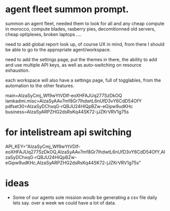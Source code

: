# agent fleet summon prompt.
summon an agent fleet, needed them to look for all and any cheap compute in morocco, compute blades, rasberry pies, decomitionned old servers, cheap optiplexes, broken laptops ....

need to add global report look up, of course UX in mind, from there I should be able to go to the appropriate  agent/workspace.

need to add the settings page, put the themes in there, the ability to add and use multiple API keys, as well as auto-switching on resource exhaustion.

each workspace will also have a settings page, full of togglables, from the automation to the other features.

main=AIzaSyCmj_Wf9wYtVDIf-eoXHFAJUq277SzDkOQ
lamkadmi.misc=AIzaSyAAv7mf8Gr7IhdwtL6nUfD3vY6CdD54OfY
pdfset30=AIzaSyDChxqG-rQBJU24HIQpBZw-eGipw9udKHc
business=AIzaSyARPZHG2dsRsKq44SK72-jJZKrVRV1g75s

# for intelistream api switching
API_KEY="AIzaSyCmj_Wf9wYtVDIf-eoXHFAJUq277SzDkOQ,AIzaSyAAv7mf8Gr7IhdwtL6nUfD3vY6CdD54OfY,AIzaSyDChxqG-rQBJU24HIQpBZw-eGipw9udKHc,AIzaSyARPZHG2dsRsKq44SK72-jJZKrVRV1g75s"


# ideas
- Some of our agents sole mission woulb be generating a csv file daily lets say. over a week we could have a lot of data.
